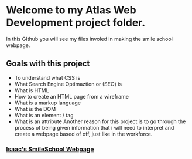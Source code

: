 # Welcome to my **Atlas Web Development** project folder. 
In this GIthub you will see my files involed in making the smile school webpage. 

## Goals with this project
-  To understand what CSS is
-  What Search Engine Optimaztion or (SEO) is 
- What is HTML
- How to create an HTML page from a wireframe
- What is a markup language
- What is the DOM
- What is an element / tag
- What is an attribute
Another reason for this project is to go through the process of being given information that i will need to interpret and create a webpage based of off,
just like in the workforce.

### [Isaac's SmileSchool Webpage](https://dtbissy.github.io/atlas-web-development/css_advanced/index.html)

